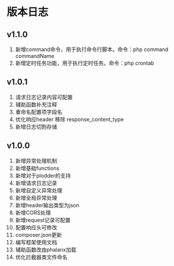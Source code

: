 # 版本日志

## v1.1.0
1. 新增command命令，用于执行命令行脚本。命令：php command commandName
2. 新增定时任务功能，用于执行定时任务。命令：php crontab

## v1.0.1
1. 请求日志记录内容可配置
2. 辅助函数补充注释
3. 重命名配置项字段名
4. 优化响应header 移除 response_content_type
5. 新增日志切割存储

## v1.0.0
1. 新增异常处理机制
2. 新增基础functions
3. 新增对于plodder的支持
4. 新增请求日志记录
5. 新增自定义异常处理
6. 新增全局异常处理
7. 新增header输出类型为json
8. 新增CORS处理
9. 新增request记录可配置
10. 配置响应头可修改
11. composer.json更新
12. 编写框架使用文档
13. 辅助函数改由phalanx加载
14. 优化拦截器类文件命名
